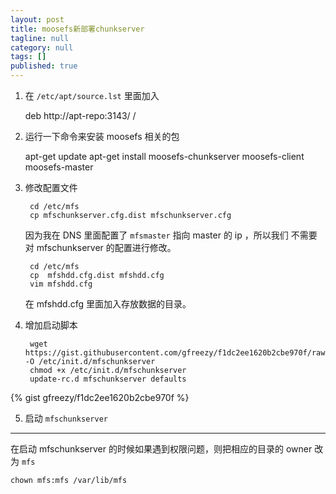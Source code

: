 ```yaml
---
layout: post
title: moosefs新部署chunkserver
tagline: null
category: null
tags: []
published: true
---
```


1. 在 `/etc/apt/source.lst` 里面加入

    deb     http://apt-repo:3143/ /
  

2. 运行一下命令来安装 moosefs 相关的包

    apt-get update
    apt-get install moosefs-chunkserver moosefs-client moosefs-master

3. 修改配置文件

        cd /etc/mfs
        cp mfschunkserver.cfg.dist mfschunkserver.cfg
    
    因为我在 DNS 里面配置了 `mfsmaster` 指向 master 的 ip ，所以我们
    不需要对 mfschunkserver 的配置进行修改。
    
        cd /etc/mfs
        cp  mfshdd.cfg.dist mfshdd.cfg
        vim mfshdd.cfg
      
    在 mfshdd.cfg 里面加入存放数据的目录。

4. 增加启动脚本

        wget https://gist.githubusercontent.com/gfreezy/f1dc2ee1620b2cbe970f/raw/65dce19ebd768571ce0f258916743ca4999e11fb/gistfile1.sh -O /etc/init.d/mfschunkserver
        chmod +x /etc/init.d/mfschunkserver
        update-rc.d mfschunkserver defaults
  
  {% gist gfreezy/f1dc2ee1620b2cbe970f %}
  

5. 启动 `mfschunkserver`



--------------------

在启动 mfschunkserver 的时候如果遇到权限问题，则把相应的目录的 owner 改为 `mfs`

    chown mfs:mfs /var/lib/mfs
  
